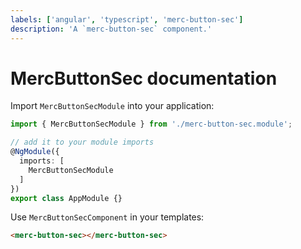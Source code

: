 ```yaml
---
labels: ['angular', 'typescript', 'merc-button-sec']
description: 'A `merc-button-sec` component.'
---
```


# MercButtonSec documentation

Import `MercButtonSecModule` into your application:

```ts
import { MercButtonSecModule } from './merc-button-sec.module';

// add it to your module imports
@NgModule({
  imports: [
    MercButtonSecModule
  ]
})
export class AppModule {}
```

Use `MercButtonSecComponent` in your templates:

```html
<merc-button-sec></merc-button-sec>
```
